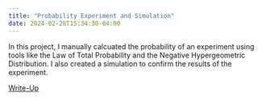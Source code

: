 ```yaml
---
title: "Probability Experiment and Simulation"
date: 2024-02-28T15:34:30-04:00
---
```


In this project, I manually calcuated the probability of an experiment using tools like the Law of Total Probability and the Negative Hypergeometric Distribution. I also created a simulation to confirm the results of the experiment. 

<a href="https://azantek.github.io/PortfolioCopyFinal.html">Write-Up</a>


